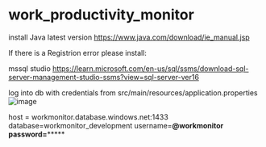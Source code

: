 # work_productivity_monitor
install Java latest version
https://www.java.com/download/ie_manual.jsp

If there is a Registrion error please install:

mssql studio
https://learn.microsoft.com/en-us/sql/ssms/download-sql-server-management-studio-ssms?view=sql-server-ver16

log into db with credentials from src/main/resources/application.properties
![image](https://github.com/Mwalima/work_productivity_monitor/assets/4654945/20c0a9cc-58c1-461a-bb9f-b34ae105a2fb)

host = workmonitor.database.windows.net:1433
database=workmonitor_development
username=****@workmonitor
password=*********

